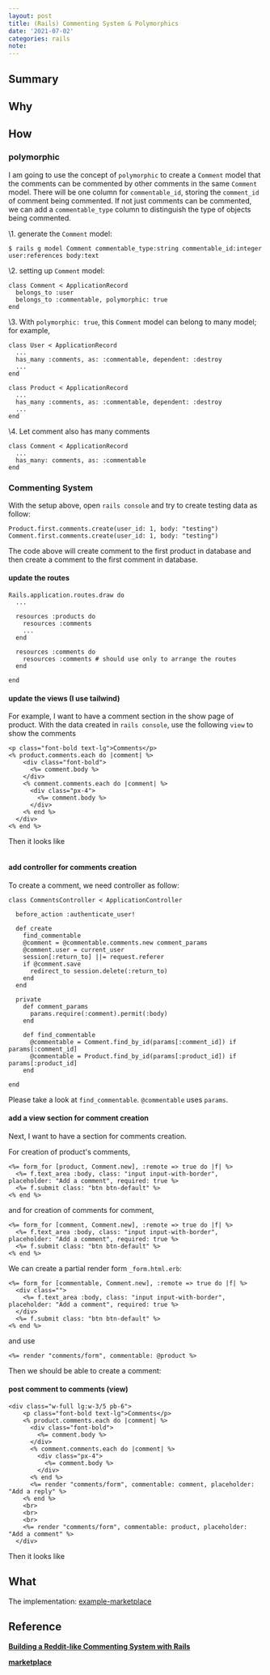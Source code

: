 ```yaml
---
layout: post
title: (Rails) Commenting System & Polymorphics
date: '2021-07-02'
categories: rails
note:
---
```


## Summary

## Why

## How
### polymorphic
I am going to use the concept of `polymorphic` to create a `Comment` model that the comments can be commented by other comments in the same `Comment` model. There will be one column for `commentable_id`, storing the `comment_id` of comment being commented. If not just comments can be commented, we can add a `commentable_type` column to distinguish the type of objects being commented.

\1. generate the `Comment` model:
```
$ rails g model Comment commentable_type:string commentable_id:integer user:references body:text
```

\2. setting up `Comment` model:
```
class Comment < ApplicationRecord
  belongs_to :user
  belongs_to :commentable, polymorphic: true
end
```

\3. With `polymorphic: true`, this `Comment` model can belong to many model; for example,
```
class User < ApplicationRecord
  ...
  has_many :comments, as: :commentable, dependent: :destroy
  ...
end

class Product < ApplicationRecord
  ...
  has_many :comments, as: :commentable, dependent: :destroy
  ...
end
```

\4. Let comment also has many comments
```
class Comment < ApplicationRecord
  ...
  has_many: comments, as: :commentable
end
```

### Commenting System
With the setup above, open `rails console` and try to create testing data as follow:
```
Product.first.comments.create(user_id: 1, body: "testing")
Comment.first.comments.create(user_id: 1, body: "testing")
```
The code above will create comment to the first product in database and then create a comment to the first comment in database.

#### update the routes
```
Rails.application.routes.draw do
  ...

  resources :products do
    resources :comments
    ...
  end

  resources :comments do
    resources :comments # should use only to arrange the routes
  end

end
```
#### update the views (I use tailwind)
For example, I want to have a comment section in the show page of product. With the data created in `rails console`, use the following `view` to show the comments 

```
<p class="font-bold text-lg">Comments</p>
<% product.comments.each do |comment| %>
    <div class="font-bold">
      <%= comment.body %>
    </div>
    <% comment.comments.each do |comment| %>
      <div class="px-4">
        <%= comment.body %>
      </div>
    <% end %>
  </div>
<% end %>
```
Then it looks like

<img src="/assets/img/self-comment.png" alt="">

#### add controller for comments creation
To create a comment, we need controller as follow:

```
class CommentsController < ApplicationController

  before_action :authenticate_user!

  def create
    find_commentable
  	@comment = @commentable.comments.new comment_params
    @comment.user = current_user
    session[:return_to] ||= request.referer
    if @comment.save
      redirect_to session.delete(:return_to)
    end
  end

  private
    def comment_params
      params.require(:comment).permit(:body)
    end

    def find_commentable
      @commentable = Comment.find_by_id(params[:comment_id]) if params[:comment_id]
      @commentable = Product.find_by_id(params[:product_id]) if params[:product_id]
    end

end

```
Please take a look at `find_commentable`. `@commentable` uses `params`.

#### add a view section for comment creation
Next, I want to have a section for comments creation. 

For creation of product's comments,
```
<%= form_for [product, Comment.new], :remote => true do |f| %>
  <%= f.text_area :body, class: "input input-with-border", placeholder: "Add a comment", required: true %>
  <%= f.submit class: "btn btn-default" %>
<% end %>
```
and for creation of comments for comment,
```
<%= form_for [comment, Comment.new], :remote => true do |f| %>
  <%= f.text_area :body, class: "input input-with-border", placeholder: "Add a comment", required: true %>
  <%= f.submit class: "btn btn-default" %>
<% end %>
```
We can create a partial render form `_form.html.erb`:
```
<%= form_for [commentable, Comment.new], :remote => true do |f| %>
  <div class="">
    <%= f.text_area :body, class: "input input-with-border", placeholder: "Add a comment", required: true %>
  </div>
  <%= f.submit class: "btn btn-default" %>
<% end %>
```
and use
```
<%= render "comments/form", commentable: @product %>
```
Then we should be able to create a comment:
<img src="/assets/img/comment-creation-section.png" alt="">

#### post comment to comments (view)
```
<div class="w-full lg:w-3/5 pb-6">
    <p class="font-bold text-lg">Comments</p>
    <% product.comments.each do |comment| %>
      <div class="font-bold">
        <%= comment.body %>
      </div>
      <% comment.comments.each do |comment| %>
        <div class="px-4">
          <%= comment.body %>
        </div>
      <% end %>
      <%= render "comments/form", commentable: comment, placeholder: "Add a reply" %>
    <% end %>
    <br>
    <br>
    <br>
    <%= render "comments/form", commentable: product, placeholder: "Add a comment" %>
  </div>
```
Then it looks like
<img src="/assets/img/comment-of-comments.png" alt="">

## What
The implementation: [example-marketplace](https://github.com/henVictor/marketplace)


## Reference

[**Building a Reddit-like Commenting System with Rails**](https://www.codementor.io/ruby-on-rails/tutorial/threaded-comments-polymorphic-associations)

[**marketplace**](https://web-crunch.com/posts/ruby-on-rails-marketplace-stripe-connect)
